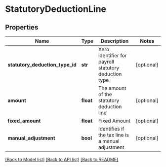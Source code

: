# StatutoryDeductionLine

## Properties
Name | Type | Description | Notes
------------ | ------------- | ------------- | -------------
**statutory_deduction_type_id** | **str** | Xero identifier for payroll statutory deduction type | [optional] 
**amount** | **float** | The amount of the statutory deduction line | [optional] 
**fixed_amount** | **float** | Fixed Amount | [optional] 
**manual_adjustment** | **bool** | Identifies if the tax line is a manual adjustment | [optional] 

[[Back to Model list]](../README.md#documentation-for-models) [[Back to API list]](../README.md#documentation-for-api-endpoints) [[Back to README]](../README.md)


